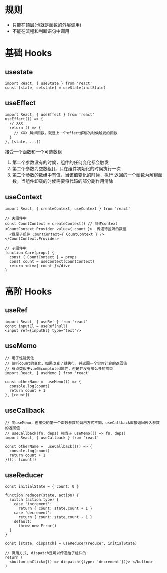 # 规则
- 只能在顶层(也就是函数的外层调用)
- 不能在流程和判断语句中调用

# 基础 Hooks
## usestate
```
import React, { useState } from 'react'
const [state, setstate] = useState(initState)
```

## useEffect
```
import React, { useEffect } from 'react'
useEffect(() => {
  // XXX
  return () => {
    // XXX 解绑函数，就是上一个effect解绑的时候触发的函数
  }
}, [state, ...])
```
接受一个函数和一个可选数组
1. 第二个参数没有的时候，组件的任何变化都会触发
2. 第二个参数为空数组[]，只在组件初始化的时候执行一次
3. 第二个参数的数组中有值，当该值变化的时候，执行
返回的一个函数为解绑函数，当组件卸载的时候需要将代码的部分副作用清除

## useContext
```
import React, { createContext, useContext } from 'react'

// 夫组件中
const CountContext = createContext() // 创建context
<CountContext.Provider value={ count }>  传递待监听的数值
  <我是子组件 CountContext={ CountContext } />
</CountContext.Provider>

// 子组件中
function Care(props) {
  const { CountContext } = props
  const count = useContext(CountContext)
  return <div>{ count }</div>
} 
```

# 高阶 Hooks
## useRef
```
import React, { useRef } from 'react'
const inputEl = useRef(null)
<input ref={inputEl} type="text"/>
```

## useMemo
```
// 用于性能优化
// 监听count的变化，如果改变了就执行，并返回一个实时计算的返回值
// 有点类似于vue吗compluted属性，但是并没有那么多的拘束
import React, { useMemo } from 'react'

const otherName =  useMemo(() => {
  console.log(count)
  return count + 1
}, [count])
```

## useCallback
```
// 同useMemo，但接受的第一个函数参数的调用方式不同，useCallback直接返回传入参数的返回值
// useCallback(fn, deps) 相当于 useMemo(() => fn, deps)
import React, { useCallback } from 'react'

const otherName =  useCallback((() => {
  console.log(count)
  return count + 1
})(), [count])
```

## useReducer
```
const initialState = { count: 0 }

function reducer(state, action) {
  switch (action.type) {
    case 'increment':
      return { count: state.count + 1 }
    case 'decrement':
      return { count: state.count - 1 }
    default:
      throw new Error()
  }
}

const [state, dispatch] = useReducer(reducer, initialState)

// 调用方式, dispatch是可以传递给子组件的
return (
  <button onClick={() => dispatch({type: 'decrement'})}>-</button>
)
```